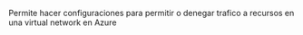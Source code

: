 Permite hacer configuraciones para permitir o denegar trafico a recursos en una virtual network en Azure